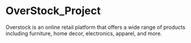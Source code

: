 # OverStock_Project
Overstock is an online retail platform that offers a wide range of products including furniture, home decor, electronics, apparel, and more.
